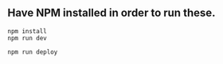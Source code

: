 ## Have NPM installed in order to run these.
```
npm install
npm run dev
```

```
npm run deploy
```

